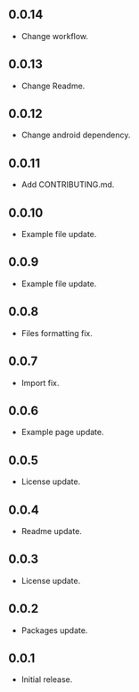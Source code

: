 ## 0.0.14

* Change workflow.

## 0.0.13

* Change Readme.

## 0.0.12

* Change android dependency.

## 0.0.11

* Add CONTRIBUTING.md.

## 0.0.10

* Example file update.

## 0.0.9

* Example file update.

## 0.0.8

* Files formatting fix.

## 0.0.7

* Import fix.

## 0.0.6

* Example page update.

## 0.0.5

* License update.

## 0.0.4

* Readme update.

## 0.0.3

* License update.

## 0.0.2

* Packages update.

## 0.0.1

* Initial release.
